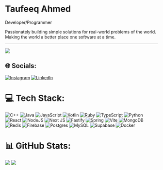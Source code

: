 
<h1 text-align="center">Taufeeq Ahmed</h1>
<p text-align="center">Developer/Programmer</p>
Passionately building simple solutions for real-world problems of the world.</br>
Making the world a better place one software at a time.

---
[![](https://visitcount.itsvg.in/api?id=taufeeq-ahmed&icon=0&color=3)](https://visitcount.itsvg.in)

## 🌐 Socials:
[![Instagram](https://img.shields.io/badge/Instagram-%23E4405F.svg?logo=Instagram&logoColor=white)](https://instagram.com/taufeeq.imjst.ad) [![LinkedIn](https://img.shields.io/badge/LinkedIn-%230077B5.svg?logo=linkedin&logoColor=white)](https://linkedin.com/in/taufeeq-ahmed-imjst) 

# 💻 Tech Stack:
![C++](https://img.shields.io/badge/c++-%2300599C.svg?style=plastic&logo=c%2B%2B&logoColor=white) ![Java](https://img.shields.io/badge/java-%23ED8B00.svg?style=plastic&logo=openjdk&logoColor=white) ![JavaScript](https://img.shields.io/badge/javascript-%23323330.svg?style=plastic&logo=javascript&logoColor=%23F7DF1E) ![Kotlin](https://img.shields.io/badge/kotlin-%237F52FF.svg?style=plastic&logo=kotlin&logoColor=white) ![Ruby](https://img.shields.io/badge/ruby-%23CC342D.svg?style=plastic&logo=ruby&logoColor=white) ![TypeScript](https://img.shields.io/badge/typescript-%23007ACC.svg?style=plastic&logo=typescript&logoColor=white) ![Python](https://img.shields.io/badge/python-3670A0?style=plastic&logo=python&logoColor=ffdd54) ![React](https://img.shields.io/badge/react-%2320232a.svg?style=plastic&logo=react&logoColor=%2361DAFB) ![NodeJS](https://img.shields.io/badge/node.js-6DA55F?style=plastic&logo=node.js&logoColor=white) ![Next JS](https://img.shields.io/badge/Next-black?style=plastic&logo=next.js&logoColor=white) ![Fastify](https://img.shields.io/badge/fastify-%23000000.svg?style=plastic&logo=fastify&logoColor=white) ![Spring](https://img.shields.io/badge/spring-%236DB33F.svg?style=plastic&logo=spring&logoColor=white) ![Vite](https://img.shields.io/badge/vite-%23646CFF.svg?style=plastic&logo=vite&logoColor=white) ![MongoDB](https://img.shields.io/badge/MongoDB-%234ea94b.svg?style=plastic&logo=mongodb&logoColor=white) ![Redis](https://img.shields.io/badge/redis-%23DD0031.svg?style=plastic&logo=redis&logoColor=white) ![Firebase](https://img.shields.io/badge/Firebase-039BE5?style=plastic&logo=Firebase&logoColor=white) ![Postgres](https://img.shields.io/badge/postgres-%23316192.svg?style=plastic&logo=postgresql&logoColor=white) ![MySQL](https://img.shields.io/badge/mysql-%2300000f.svg?style=plastic&logo=mysql&logoColor=white) ![Supabase](https://img.shields.io/badge/Supabase-3ECF8E?style=plastic&logo=supabase&logoColor=white) ![Docker](https://img.shields.io/badge/docker-%230db7ed.svg?style=plastic&logo=docker&logoColor=white)
# 📊 GitHub Stats:
![](https://github-readme-streak-stats.herokuapp.com/?user=taufeeq-ahmed&theme=merko&hide_border=true)
![](https://github-readme-stats.vercel.app/api/top-langs/?username=taufeeq-ahmed&theme=merko&hide_border=true&include_all_commits=true&count_private=true&layout=compact)




<!-- Proudly created with GPRM ( https://gprm.itsvg.in ) -->
